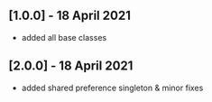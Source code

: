 ## [1.0.0] - 18 April 2021

* added all base classes 

## [2.0.0] - 18 April 2021

* added shared preference singleton & minor fixes

